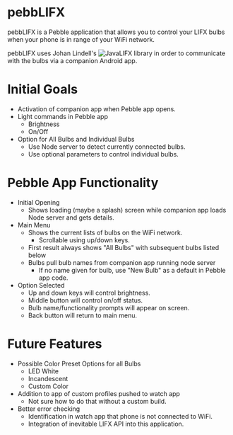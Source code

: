 pebbLIFX
=========

pebbLIFX is a Pebble application that allows you to control your LIFX bulbs when your phone is in range of your WiFi network. 

pebbLIFX uses Johan Lindell's ![JavaLIFX](https://github.com/lindell/JavaLIFX) library in order to communicate with the bulbs via a companion Android app.

Initial Goals
=============
* Activation of companion app when Pebble app opens.
* Light commands in Pebble app
    - Brightness
    - On/Off
* Option for All Bulbs and Individual Bulbs
    - Use Node server to detect currently connected bulbs.
    - Use optional parameters to control individual bulbs.

Pebble App Functionality
=================
* Initial Opening
    - Shows loading (maybe a splash) screen while companion app loads Node server and gets details.
* Main Menu
    - Shows the current lists of bulbs on the WiFi network.
        + Scrollable using up/down keys.
    - First result always shows "All Bulbs" with subsequent bulbs listed below
    - Bulbs pull bulb names from companion app running node server
        + If no name given for bulb, use "New Bulb" as a default in Pebble app code.
* Option Selected
    - Up and down keys will control brightness.
    - Middle button will control on/off status.
    - Bulb name/functionality prompts will appear on screen.
    - Back button will return to main menu.

Future Features
===============
* Possible Color Preset Options for all Bulbs
    - LED White
    - Incandescent
    - Custom Color
* Addition to app of custom profiles pushed to watch app
    - Not sure how to do that without a custom build.
* Better error checking
    - Identification in watch app that phone is not connected to WiFi.
    - Integration of inevitable LIFX API into this application.

